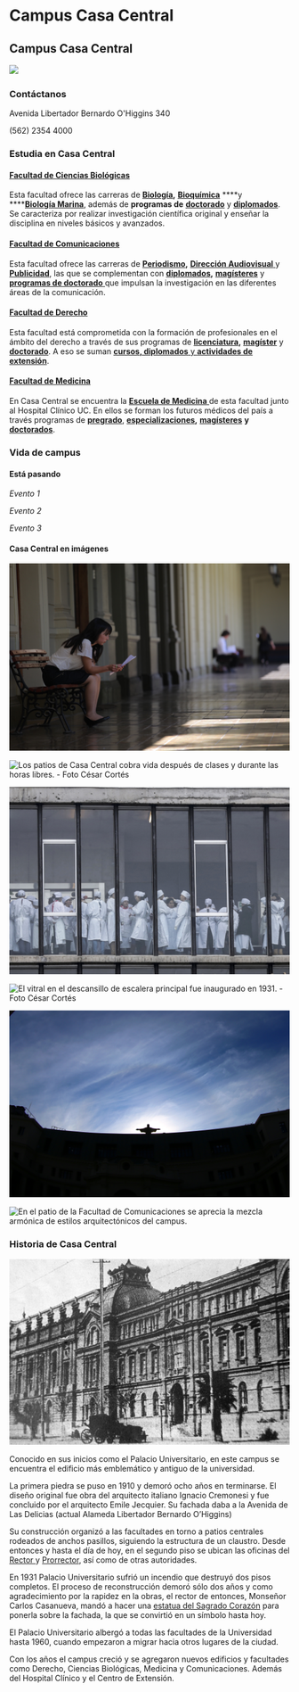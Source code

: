 # Campus Casa Central

## Campus Casa Central

![](../../.gitbook/assets/patio-de-la-virgen-casa-central-karina-fuenzalida.jpg)

### Contáctanos

Avenida Libertador Bernardo O'Higgins 340

\(562\) 2354 4000

### Estudia en Casa Central

#### [Facultad de Ciencias Biológicas](http://biologia.uc.cl/es/)

Esta facultad ofrece las carreras de [**Biología**](http://pregrado.bio.uc.cl/carreras-de-pregrado/biologia/)**,** [**Bioquímica**](http://pregrado.bio.uc.cl/carreras-de-pregrado/bioquimica/) ****y ****[**Biología Marina**](http://pregrado.bio.uc.cl/carreras-de-pregrado/biologia-marina/), además de **programas de** [**doctorado**](http://postgrado.bio.uc.cl/) y [**diplomados**](http://www.educacioncontinua.uc.cl/diplomados-por-facultad.php?csrf=02615af409562197da13bf91bbba366b&facultad=4583). Se caracteriza por realizar investigación científica original y enseñar la disciplina en niveles básicos y avanzados.

#### [Facultad de Comunicaciones](http://comunicaciones.uc.cl/)

Esta facultad ofrece las carreras de [**Periodismo**](http://comunicaciones.uc.cl/carreras-de-pregrado/periodista/)**,** [**Dirección Audiovisual** ](http://comunicaciones.uc.cl/carreras-de-pregrado/director-audiovisual/)y [**Publicidad**](http://comunicaciones.uc.cl/carreras-de-pregrado/publicista/), las que se complementan con [**diplomados**](http://www.educacioncontinua.uc.cl/diplomados-por-facultad.php?csrf=1885c2958792fcde100c77591d3ddb70&facultad=4587)**,** [**magísteres**](http://comunicaciones.uc.cl/magister/) y [**programas de doctorado** ](http://comunicaciones.uc.cl/doctorado/)que impulsan la investigación en las diferentes áreas de la comunicación.

#### [Facultad de Derecho](http://derecho.uc.cl/es/)

Esta facultad está comprometida con la formación de profesionales en el ámbito del derecho a través de sus programas de [**licenciatura**](http://derecho.uc.cl/es/licenciatura-en-derecho/bienvenida-decano)**,** [**magíster**](http://derecho.uc.cl/es/magister-en-derecho) y [**doctorado**](http://doctoradoderecho.uc.cl/). A eso se suman [**cursos, diplomados** y **actividades de extensión**](http://extensionderecho.uc.cl/).

#### [Facultad de Medicina](https://facultadmedicina.uc.cl/)

En Casa Central se encuentra la [**Escuela de Medicina** ](https://medicina.uc.cl)de esta facultad junto al Hospital Clínico UC. En ellos se forman los futuros médicos del país a través programas de [**pregrado**](https://medicina.uc.cl/pregrado/), [**especializaciones**](https://medicina.uc.cl/postgrado/especialidades-medicas/)**,** [**magísteres**](https://medicina.uc.cl/postgrado/magister/) **y** [**doctorados**](https://medicina.uc.cl/postgrado/doctorados/). 

### Vida de campus

#### Está pasando

_Evento 1_

_Evento 2_

_Evento 3_

#### Casa Central en imágenes

![El edificio m&#xE1;s antiguo de Casa Central se organiza a trav&#xE9;s de claustros y patios centrales. ](../../.gitbook/assets/alumna-estudiando-escuela-derecho-casa-central-cesar-cortes.jpg)

![Los patios de Casa Central cobra vida despu&#xE9;s de clases y durante las horas libres. - Foto C&#xE9;sar Cort&#xE9;s](../../.gitbook/assets/alumnos-se-reunen-a-estudiar-casa-central-cesar-cortes.jpg)

![Alumnos de la Facultad de Medicina se re&#xFA;nen en una clase masiva. - Foto C&#xE9;sar Cort&#xE9;s](../../.gitbook/assets/alumnos-medicina-casa-central.jpg)

![El vitral en el descansillo de escalera principal fue  inaugurado en 1931. - Foto C&#xE9;sar Cort&#xE9;s](../../.gitbook/assets/escalera-y-vitral-de-casa-central-cesar-cortes.JPG)

![La estatua del Cristo sobre la fachada fue realizada en 1935 por el escultor h&#xFA;ngaro Ernest W&#xFC;nsch. Tiene 5 metros de alto y 5,5 de ancho, y est&#xE1; inspirada en el Cristo del Corcovado. - Foto C&#xE9;sar Cort&#xE9;s](../../.gitbook/assets/cristo-desde-atras-casa-central-cesar-cortes.jpg)

![En el patio de la Facultad de Comunicaciones se aprecia la mezcla arm&#xF3;nica de estilos arquitect&#xF3;nicos del campus.](../../.gitbook/assets/patio-facultad-comunicaciones-casa-central-karina-fuenzalida.jpg)

### Historia de Casa Central

![](../../.gitbook/assets/fachada-casa-central-1915.jpg)

Conocido en sus inicios como el Palacio Universitario, en este campus se encuentra el edificio más emblemático y antiguo de la universidad.

La primera piedra se puso en 1910 y demoró ocho años en terminarse.  El diseño original fue obra del arquitecto italiano Ignacio Cremonesi y fue concluido por el arquitecto Emile Jecquier. Su fachada daba a la Avenida de Las Delicias \(actual Alameda Libertador Bernardo O’Higgins\)

Su construcción organizó a las facultades en torno a patios centrales rodeados de anchos pasillos, siguiendo la estructura de un claustro. Desde entonces y hasta el día de hoy, en el segundo piso se ubican las oficinas del [Rector ](../organizacion/rectoria/)y [Prorrector](../organizacion/prorrectoria/), así como de otras autoridades.

En 1931 Palacio Universitario sufrió un incendio que destruyó dos pisos completos. El proceso de reconstrucción demoró sólo dos años y como agradecimiento por la rapidez en la obras, el rector de entonces, Monseñor Carlos Casanueva, mandó a hacer una [estatua del Sagrado Corazón](../simbolos-identitarios.md) para ponerla sobre la fachada, la que se convirtió en un símbolo hasta  hoy.

El Palacio Universitario albergó a todas las facultades de la Universidad hasta 1960, cuando empezaron a migrar hacia otros lugares de la ciudad.

Con los años el campus creció y se agregaron nuevos edificios y facultades como Derecho, Ciencias Biológicas, Medicina y Comunicaciones. Además del Hospital Clínico y el Centro de Extensión.



